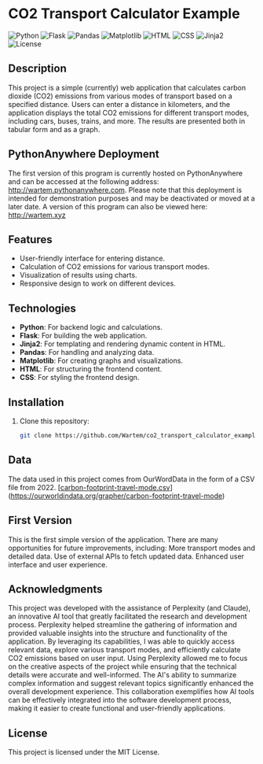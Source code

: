 # CO2 Transport Calculator Example

![Python](https://img.shields.io/badge/python-3.8%2B-blue)
![Flask](https://img.shields.io/badge/flask-2.0%2B-orange)
![Pandas](https://img.shields.io/badge/pandas-1.3%2B-brightgreen)
![Matplotlib](https://img.shields.io/badge/matplotlib-3.4%2B-yellow)
![HTML](https://img.shields.io/badge/HTML-5-red)
![CSS](https://img.shields.io/badge/CSS-3-blueviolet)
![Jinja2](https://img.shields.io/badge/jinja2-3.0%2B-green)
![License](https://img.shields.io/badge/license-MIT-green)

## Description
This project is a simple (currently) web application that calculates carbon dioxide (CO2) emissions from various modes of transport based on a specified distance. Users can enter a distance in kilometers, and the application displays the total CO2 emissions for different transport modes, including cars, buses, trains, and more. The results are presented both in tabular form and as a graph.

## PythonAnywhere Deployment
The first version of this program is currently hosted on PythonAnywhere and can be accessed at the following address: http://wartem.pythonanywhere.com. Please note that this deployment is intended for demonstration purposes and may be deactivated or moved at a later date.
A version of this program can also be viewed here: http://wartem.xyz

## Features
- User-friendly interface for entering distance.
- Calculation of CO2 emissions for various transport modes.
- Visualization of results using charts.
- Responsive design to work on different devices.

## Technologies
- **Python**: For backend logic and calculations.
- **Flask**: For building the web application.
- **Jinja2**: For templating and rendering dynamic content in HTML.
- **Pandas**: For handling and analyzing data.
- **Matplotlib**: For creating graphs and visualizations.
- **HTML**: For structuring the frontend content.
- **CSS**: For styling the frontend design.

## Installation
1. Clone this repository:
   ```bash
   git clone https://github.com/Wartem/co2_transport_calculator_example.git

## Data
The data used in this project comes from OurWordData in the form of a CSV file from 2022. [[carbon-footprint-travel-mode.csv](https://github.com/user-attachments/files/16403775/carbon-footprint-travel-mode.csv)](https://ourworldindata.org/grapher/carbon-footprint-travel-mode)

## First Version
This is the first simple version of the application. There are many opportunities for future improvements, including:
More transport modes and detailed data.
Use of external APIs to fetch updated data.
Enhanced user interface and user experience.

## Acknowledgments
This project was developed with the assistance of Perplexity (and Claude), an innovative AI tool that greatly facilitated the research and development process. Perplexity helped streamline the gathering of information and provided valuable insights into the structure and functionality of the application. By leveraging its capabilities, I was able to quickly access relevant data, explore various transport modes, and efficiently calculate CO2 emissions based on user input.
Using Perplexity allowed me to focus on the creative aspects of the project while ensuring that the technical details were accurate and well-informed. The AI's ability to summarize complex information and suggest relevant topics significantly enhanced the overall development experience. This collaboration exemplifies how AI tools can be effectively integrated into the software development process, making it easier to create functional and user-friendly applications.

## License
This project is licensed under the MIT License.
